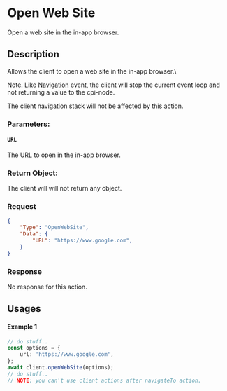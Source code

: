 # Open Web Site
Open a web site in the in-app browser.

## Description
Allows the client to open a web site in the in-app browser.\

Note. Like [Navigation](navigation.md) event, the client will stop the current event loop and not returning a value to the cpi-node.

The client navigation stack will not be affected by this action.



### Parameters:

#### ```URL```
The URL to open in the in-app browser.



### Return Object:
The client will will not return any object.

### Request 
```json
{
    "Type": "OpenWebSite",
    "Data": {
        "URL": "https://www.google.com",
    }    
}
```

### Response
No response for this action.


## Usages

#### Example 1
```typescript
// do stuff..
const options = {
    url: 'https://www.google.com',
};
await client.openWebSite(options);
// do stuff..
// NOTE: you can't use client actions after navigateTo action.
```